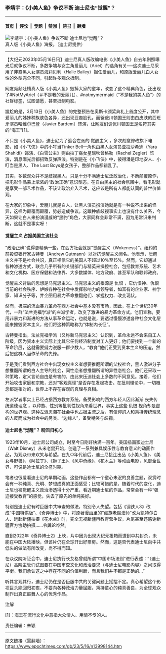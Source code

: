 ### 李靖宇：《小美人鱼》争议不断 迪士尼也“觉醒”？

---

#### [首页](../../../..?n13998144) &nbsp;|&nbsp; [评论](../../../../../epoch-comment?n13998144) &nbsp;|&nbsp; [专题](../../../../../epoch-special?n13998144) &nbsp;|&nbsp; [禁闻](../../../../../epoch-news?n13998144) &nbsp;|&nbsp; [禁书](../../../../../books?n13998144) &nbsp;|&nbsp; [翻墙](https://github.com/gfw-breaker/nogfw/blob/master/README.md?n13998144)


<div><img alt="李靖宇：《小美人鱼》争议不断 迪士尼也“觉醒”？" class="attachment-djy_600_400 size-djy_600_400 wp-post-image" src="https://i.epochtimes.com/assets/uploads/2023/05/id13998221-20230313-mark-disney31--450x400.jpeg"/>
<div class="caption">
 真人版《小美人鱼》海报。（迪士尼提供）
</div></div><hr/><div class="post_content" id="artbody" itemprop="articleBody">
 <!-- article content begin -->
 <p>
  【大纪元2023年05月16日讯】迪士尼真人版改编电影《小美人鱼》自去年剧照曝光后就争议不断，多数争端与女主角爱丽儿（Ariel）的选角有关──这次迪士尼采用了非裔黑人女演员海莉贝利（Halle Bailey）担任爱丽儿，和原版爱丽儿白人女性的外型完全不同，引起许多观众抵制。
 </p>
 <p>
  网友频频吐槽真人版《小美人鱼》毁掉大家的童年，改变了这个精典角色，还出现了#NotMyAriel（＃不是我的爱丽儿）、#notmymermaid（“不是我的美人鱼”）的社群标签，试图请愿，甚至抵制电影。
 </p>
 <p>
  尴尬的是，3月13日《小美人鱼》的完整预告在奥斯卡颁奖典礼上首度公开，其中爱丽儿的姊妹种族肤色各异，还出现亚裔脸孔，而爸爸川顿国王则由白皮肤的西班牙演员哈维尔巴登（Javier Bardem）饰演，让网友们调侃川顿国王是名符其实的“海王”[1]。
 </p>
 <p>
  不只是《小美人鱼》，迪士尼为了迎合左派的
  <ok href="https://www.epochtimes.com/gb/tag/%E8%A7%89%E9%86%92%E4%B8%BB%E4%B9%89.html">
   觉醒主义
  </ok>
  ，多次刻意修改旗下电影，如《小飞侠》中的小叮当Tinker Bell一角也由黑人女演员亚拉沙希迪（Yara Shahidi）饰演、《白雪公主》则由拉丁裔女星瑞秋曾格勒（Rachel Zegler）饰演，消息曝光后都招致反弹声浪。特别是在《小飞侠》中，彼得潘是印地安人、小叮当是黑人、The Lost Boys是女孩子，整部作品都错乱了。
 </p>
 <p>
  其实，多数观众并不是歧视黑人，只是十分不满迪士尼泛政治化，不断颠覆原作，把电影作品蒙上浓浓的“政治正确”意识型态。在自由民主的社会氛围中，看电影就是享受一部艺术作品，不该让政治介入艺术，这应该是所有人都能认同的普世价值观。
 </p>
 <p>
  在大家的印象中，爱丽儿就是白人，让黑人演员扮演她就是有一种说不出来的怪异，这样为颠覆而颠覆，势必造成争议。这跟种族歧视事实上也没有什么关系，今天如果让白人来扮演漫威的“黑豹”角色，大家同样会非常不满，因为用常识来判断，这就不是事实呀！
 </p>
 <h4>
  <ok href="https://www.epochtimes.com/gb/tag/%E8%A7%89%E9%86%92%E4%B8%BB%E4%B9%89.html">
   觉醒主义
  </ok>
  占据美国主流社会
 </h4>
 <p>
  “政治正确”说得更精确一些，在西方社会就是“觉醒主义（Wokeness）”。纽约的前投资银行家古特曼（Andrew Gutmann）以对抗觉醒主义闻名。他表示，觉醒主义并不是社会共识，真正相信它的美国人不超过10%至15%。然而，它却通过各种渗透方式，联合几乎所有的关键部门与精英来操控社会，包括教育系统、艺术和文化机构、医疗保健和法律界、大多数媒体、地方政府、甚至军队和联邦政府。
 </p>
 <p>
  觉醒主义背后的思想是马克思主义。马克思主义的根源是
  <ok href="https://www.epochtimes.com/gb/tag/%E4%BB%87%E6%81%A8.html">
   仇恨
  </ok>
  ，它仇恨神、仇恨当前的社会秩序、妒嫉各种在社会中发挥影响力的领导者，如富有的企业家、神学家、知识分子等，并企图用暴力革命推翻他们、掌握权力、改变现状。
 </p>
 <p>
  然而，极端的流血暴力革命在西方社会中基本没有市场，因此，在上个世纪30年代，一群“法兰克福学派”的左派学者，改变了激进的暴力革命方式。他们宣称，要用非暴力和渐进的方法从事革命运动，也就是说，要透过慢慢渗透各种社会文化层面来摧毁资本主义，他们将这种策略称为“体制内长征”。
 </p>
 <p>
  古特曼指出，法兰克福学派（又称新马克思主义）认识到，革命永远不会来自工人阶级，因为资本主义实际上比其它任何经济制度对工人更好；他们要找到一个新的革命阶层，这就需要努力说服一群少数人，“教育”他们正受到资本主义的压迫，然后把这群人当作革命的先锋。
 </p>
 <p>
  于是我们看到西方社会中出现女权主义者想要推翻所谓的父权社会，黑人激进分子想推翻所谓的白人主导的社会，同性恋者想推翻所谓的异性恋社会。他们还采取一种策略，定义言论自由是有害的，由此来压迫社会上多数的不同意见。接着，他们开始攻击家庭和宗教，还对“客观真理”是否存在发起攻击。在批判理论中，一切概念都是相对的，世界上不存在客观的真理与真相。
 </p>
 <p>
  左派学者事实上已经占据西方教育系统，备受影响的西方年轻人因此渐渐
  <ok href="https://www.epochtimes.com/gb/tag/%E4%B8%A7%E5%A4%B1%E4%BC%A0%E7%BB%9F%E9%81%93%E5%BE%B7%E7%90%86%E5%BF%B5.html">
   丧失传统道德理念
  </ok>
  ，以种族、性别等批判性视角来看世界，事实上这些
  <ok href="https://www.epochtimes.com/gb/tag/%E4%BB%87%E6%81%A8.html">
   仇恨
  </ok>
  视角却是虚构的世界观。这种左派思潮在社会中也占据主流之后，有信仰的人和秉持传统理念的人反而成为社会中的另类、“边缘人”，备受嘲笑与歧视。
 </p>
 <h4>
  迪士尼也“觉醒”？ 盼回归初心
 </h4>
 <p>
  1923年10月，迪士尼公司成立，时至今日刚好快满一百年。美国插画家迪士尼（Walt Disney）从米老鼠开始，创造了一系列兼具娱乐性与教育意义的动画作品，为观众带来欢笑与希望。在九○年代前后，迪士尼接连出品《小美人鱼》、《美女与野兽》、《阿拉丁》、《狮子王》、《风中奇缘》、《花木兰》等动画电影，风靡全世界，可说是迪士尼的全盛时期。
 </p>
 <p>
  笔者也很爱看迪士尼的早期动画，这些作品都有一个童心未泯的良善主题，观赏时会有一种纯真、光明、梦想成真的正面感受；比较可惜的是，随着时代的变化，迪士尼也被觉醒主义政治渗透得十分严重，看近期迪士尼的作品，常常会有一种“强迫接受教育”的感觉，失去了原先的单纯美好。
 </p>
 <p>
  特别是迪士尼有时臣服中共审查的做法，特别令人失望。包括《钢铁人3》改成“中国特供版”、《奇异博士》中，将原著漫画里的“藏族老魔法师”改为凯特尔白人、远赴新疆拍摄《花木兰》时，完全无视新疆再教育营争议，片尾甚至还感谢新疆官方协助拍摄……令舆论哗然。
 </p>
 <p>
  直到2022年《奇异博士2》上映，片中因为出现大纪元报箱而遭到中共封杀，未能在中国大陆播映，但该片仍在全球开出好票房。然而，这是否代表迪士尼向中共低头的做法有所改变，尚不得而知。
 </p>
 <p>
  在众议院听证会中，迪士尼执行长艾格曾就所谓“中国市场法则”进行表述：“（迪士尼）高阶主管们试图要在中国审查文化和政治要求（与迪士尼电影内容）之间取得平衡。我们承认这之中存在不同的价值判断，而且我们并不都是正确的…”
 </p>
 <p>
  听其言观其行，迪士尼仍在是否臣服中共的关键问题上摇摆不定。真心希望这个影视巨头能回归初衷，不要向各种政治力量屈服，秉持童心的纯真善良，为全球观众制作出真正鼓舞人心的优秀作品。
 </p>
 <p>
  注解
 </p>
 <p>
  [1]：海王在流行文化中意指大众情人、用情不专的人。
 </p>
 <p>
  责任编辑：朱颖
 </p>
 <!-- article content end -->
 <div id="below_article_ad">
 </div>
</div>


---

原文链接（需翻墙）：https://www.epochtimes.com/gb/23/5/16/n13998144.htm
